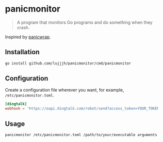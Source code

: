 # panicmonitor

> A program that monitors Go programs and do something when they crash.

Inspired by [panicwrap](https://github.com/mitchellh/panicwrap).

## Installation

```sh
go install github.com/lujjjh/panicmonitor/cmd/panicmonitor
```

## Configuration

Create a configuration file wherever you want, for example, `/etc/panicmonitor.toml`.

```toml
[dingtalk]
webhook = 'https://oapi.dingtalk.com/robot/send?access_token=YOUR_TOKEN_HERE'
```

## Usage

```sh
panicmonitor /etc/panicmonitor.toml /path/to/your/executable arguments
```
